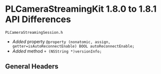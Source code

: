 # PLCameraStreamingKit 1.8.0 to 1.8.1 API Differences

```
PLCameraStreamingSession.h
```
- *Added* property `@property (nonatomic, assign, getter=isAutoReconnectEnable) BOOL autoReconnectEnable;`
- *Added* method `+ (NSString *)versionInfo;`

## General Headers
